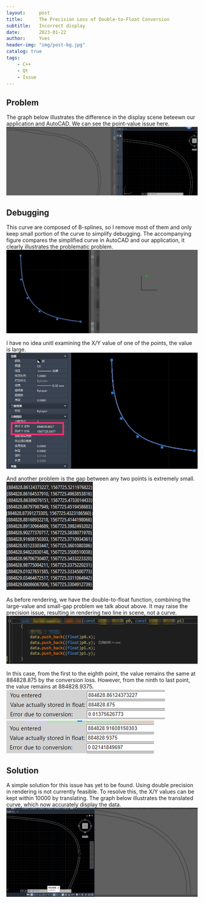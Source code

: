 ```yaml
---
layout:     post
title:      The Precision Loss of Double-to-Float Conversion
subtitle:   Incorrect display
date:       2023-01-22
author:     Yves
header-img: "img/post-bg.jpg"
catalog: true
tags:
    - C++ 
    - Qt
    - Issue
---
```



## Problem
The graph below illustrates the difference in the display scene beteewn our application and AutoCAD. We can see the point-value issue here.
![image](/img/20230122/3.1.png)

## Debugging
This curve are composed of B-splines, so I remove most of them and only keep small portion of the curve to simplify debugging.
The accompanying figure compares the simplified curve in AutoCAD and our application, it clearly illustrates the problematic problem.
![image](/img/20230122/3.2.png)

I have no idea unitl examining the X/Y value of one of the points, the value is large.
![image](/img/20230122/3.3.png)

And another problem is the gap between any two points is extremely small.
![image](/img/20230122/3.4.png)

As before rendering, we have the double-to-float function, combining the large-value and small-gap problem we talk about above. It may raise the precision issue, resulting in rendering two line in scene, not a curve.
![image](/img/20230122/3.5.png)

In this case, from the first to the eighth point, the value remains the same at 884828.875 by the conversion loss. However, from the ninth to last point, the value remains at 884828.9375.
![image](/img/20230122/3.6.png)
![image](/img/20230122/3.7.png)

## Solution
A simple solution for this issue has yet to be found. Using double precision in rendering is not currently feasible. To resolve this, the X/Y values can be kept within 10000 by translating. 
The graph below illustrates the translated curve, which now accurately display the data.
![image](/img/20230122/3.8.png)